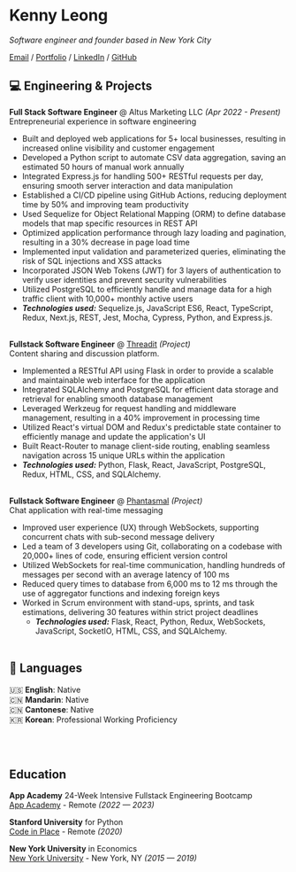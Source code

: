 # Kenny Leong

_Software engineer and founder based in New York City_ <br>

[Email](mailto:kennyleong2@gmail.com) / [Portfolio](https://kenny-leong.github.io/) / [LinkedIn](https://www.linkedin.com/in/kenny-leong97/) / [GitHub](https://github.com/kenny-leong/)

## 💻 Engineering & Projects

**Full Stack Software Engineer** @ Altus Marketing LLC _(Apr 2022 - Present)_ <br>
Entrepreneurial experience in software engineering
  - Built and deployed web applications for 5+ local businesses, resulting in increased online visibility and customer engagement
  - Developed a Python script to automate CSV data aggregation, saving an estimated 50 hours of manual work annually
  - Integrated Express.js for handling 500+ RESTful requests per day, ensuring smooth server interaction and data manipulation
  - Established a CI/CD pipeline using GitHub Actions, reducing deployment time by 50% and improving team productivity
  - Used Sequelize for Object Relational Mapping (ORM) to define database models that map specific resources in REST API
  - Optimized application performance through lazy loading and pagination, resulting in a 30% decrease in page load time 
  - Implemented input validation and parameterized queries, eliminating the risk of SQL injections and XSS attacks
  - Incorporated JSON Web Tokens (JWT) for 3 layers of authentication to verify user identities and prevent security vulnerabilities
  - Utilized PostgreSQL to efficiently handle and manage data for a high traffic client with 10,000+ monthly active users
  - **_Technologies used:_** Sequelize.js, JavaScript ES6, React, TypeScript, Redux, Next.js, REST, Jest, Mocha, Cypress, Python, and Express.js.
  <br><br>

**Fullstack Software Engineer** @ [Threadit](https://threadit.onrender.com/) _(Project)_ <br>
Content sharing and discussion platform.
  - Implemented a RESTful API using Flask in order to provide a scalable and maintainable web interface for the application
  - Integrated SQLAlchemy and PostgreSQL for efficient data storage and retrieval for enabling smooth database management
  - Leveraged Werkzeug for request handling and middleware management, resulting in a 40% improvement in processing time
  - Utilized React's virtual DOM and Redux's predictable state container to efficiently manage and update the application's UI
  - Built React-Router to manage client-side routing, enabling seamless navigation across 15 unique URLs within the application
  - **_Technologies used:_** Python, Flask, React, JavaScript, PostgreSQL, Redux, HTML, CSS, and SQLAlchemy.
<br><br>


**Fullstack Software Engineer** @ [Phantasmal](http://phantasmal.onrender.com/) _(Project)_ <br>
Chat application with real-time messaging
- Improved user experience (UX) through WebSockets, supporting concurrent chats with sub-second message delivery
- Led a team of 3 developers using Git, collaborating on a codebase with 20,000+ lines of code, ensuring efficient version control
- Utilized WebSockets for real-time communication, handling hundreds of messages per second with an average latency of 100 ms
- Reduced query times to database from 6,000 ms to 12 ms through the use of aggregator functions and indexing foreign keys
- Worked in Scrum environment with stand-ups, sprints, and task estimations, delivering 30 features within strict project deadlines
  - **_Technologies used:_** Flask, React, Python, Redux, WebSockets, JavaScript, SocketIO, HTML, CSS, and SQLAlchemy.
    <br><br>


## 💬 Languages

🇺🇸 **English**: Native <br>
🇨🇳 **Mandarin**: Native <br>
🇨🇳 **Cantonese**: Native <br>
🇰🇷 **Korean**: Professional Working Proficiency <br>

<br><br>

## Education

**App Academy** 24-Week Intensive Fullstack Engineering Bootcamp<br>
[App Academy](https://www.appacademy.io/) - Remote _(2022 — 2023)_ <br>

**Stanford University** for Python<br>
[Code in Place](https://www.codeinplace.stanford.edu/) - Remote _(2020)_

**New York University** in Economics<br>
[New York University](https://www.nyu.edu/) - New York, NY _(2015 — 2019)_

